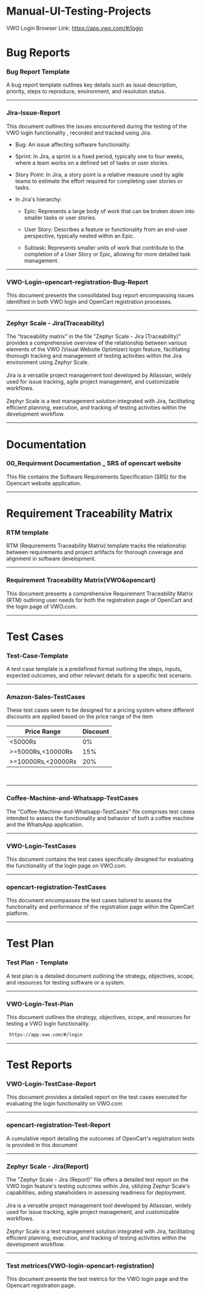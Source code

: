 # Manual-UI-Testing-Projects

VWO Login Browser Link: https://app.vwo.com/#/login

# Bug Reports
 
 ### Bug Report Template
 A bug report template outlines key details such as issue description, 
 priority, steps to reproduce, environment, and resolution status.

 _____________________________________________________________________________________
 
 ### Jira-Issue-Report
  This document outlines the issues encountered during the testing of the VWO login functionality
, recorded and tracked using Jira.

- Bug: An issue affecting software functionality.

- Sprint: In Jira, a sprint is a fixed period, typically one to four weeks, where a team works on a defined set of tasks or user stories.
  
- Story Point: In Jira, a story point is a relative measure used by agile teams to estimate the effort required for completing user stories or tasks.
  
- In Jira's hierarchy:

    - Epic: Represents a large body of work that can be broken down into smaller tasks or user stories.

    - User Story: Describes a feature or functionality from an end-user perspective, typically nested within an Epic.

    - Subtask: Represents smaller units of work that contribute to the completion of a User Story or Epic, allowing for more detailed task management.
    
    
 __________________________________________________________________________________________________
  
 ### VWO-Login-opencart-registration-Bug-Report
  This document presents the consolidated bug report encompassing issues identified in 
  both VWO login and OpenCart registration processes.

  ____________________________________________________________________________________
 ### Zephyr Scale - Jira(Traceability)
  The "traceability matrix" in the file "Zephyr Scale - Jira (Traceability)" provides a comprehensive overview of the relationship between various elements of the VWO (Visual Website 
  Optimizer) login feature, facilitating thorough tracking and management of testing activities within the Jira environment using Zephyr Scale.
  <br>
  <br>
  Jira is a versatile project management tool developed by Atlassian, widely used for issue tracking, agile project management, and customizable workflows.
  <br>
  <br>
  Zephyr Scale is a test management solution integrated with Jira, facilitating efficient planning, execution, and tracking of testing activities within the development workflow.

_____________________________________________________________________________________

# Documentation
### 00_Requirment Documentation _ SRS of opencart website
This file contains the Software Requirements Specification (SRS) for the Opencart website application.
_____________________________________________________________________________________

# Requirement Traceability Matrix
### RTM template</h4>
RTM (Requirements Traceability Matrix) template tracks the relationship between requirements 
and project artifacts for thorough coverage and alignment in software development.
  ____________________________________________________________________________________
### Requirement Traceability Matrix(VWO&opencart)
 This document presents a comprehensive Requirement Traceability Matrix (RTM) 
 outlining user needs for both the registration page of OpenCart and the login page of 
 VWO.com.
 _____________________________________________________________________________________

# Test Cases

### Test-Case-Template
 A test case template is a predefined format outlining the steps, inputs, expected outcomes, and other relevant details for a specific test scenario.

  ____________________________________________________________________________________

### Amazon-Sales-TestCases
 These test cases seem to be designed for a pricing system where different discounts are applied based on the price range of the item

| Price Range           | Discount |
|-----------------------|----------|
| <5000Rs               | 0%       |
| >=5000Rs,<10000Rs     | 15%      |
| >=10000Rs,<20000Rs    | 20%      |
<br>

  ____________________________________________________________________________________
### Coffee-Machine-and-Whatsapp-TestCases
 The "Coffee-Machine-and-Whatsapp-TestCases" file comprises test cases intended to assess the functionality and behavior of both a coffee machine and the WhatsApp 
 application.

  ____________________________________________________________________________________

### VWO-Login-TestCases
 This document contains the test cases specifically designed for evaluating the functionality of the login page on VWO.com.
  ____________________________________________________________________________________

 ### opencart-registration-TestCases
 This document encompasses the test cases tailored to assess the functionality and performance of the registration page within the OpenCart platform.

 
_____________________________________________________________________________________

# Test Plan

  ### Test Plan - Template
  
   A test plan is a detailed document outlining the strategy, objectives, scope, and resources for testing software or a system.


   
   ____________________________________________________________________________________

    
    
  ### VWO-Login-Test-Plan
  This document outlines the strategy, objectives, scope, and resources for testing a VWO login functionality.
      
 
  
  ``````sh
   https://app.vwo.com/#/login
  ``````

_____________________________________________________________________________________
  
# Test Reports

### VWO-Login-TestCase-Report
 This document provides a detailed report on the test cases executed for evaluating the login functionality on VWO.com
 
  ____________________________________________________________________________________

### opencart-registration-Test-Report
  A cumulative report detailing the outcomes of OpenCart's registration tests is provided in this document
  
  ____________________________________________________________________________________
  
  
### Zephyr Scale - Jira(Report)
 The "Zephyr Scale - Jira (Report)" file offers a detailed test report on the VWO login feature's testing outcomes within Jira, utilizing Zephyr Scale's capabilities, aiding 
 stakeholders in assessing readiness for deployment.
 <br>
  <br>
  Jira is a versatile project management tool developed by Atlassian, widely used for issue tracking, agile project management, and customizable workflows.
  <br>
  <br>
  Zephyr Scale is a test management solution integrated with Jira, facilitating efficient planning, execution, and tracking of testing activities within the development workflow.

  ____________________________________________________________________________________
  
  ### Test metrices(VWO-login-opencart-registration)
  This document presents the test metrics for the VWO login page and the Opencart registration page.

 



 
   

